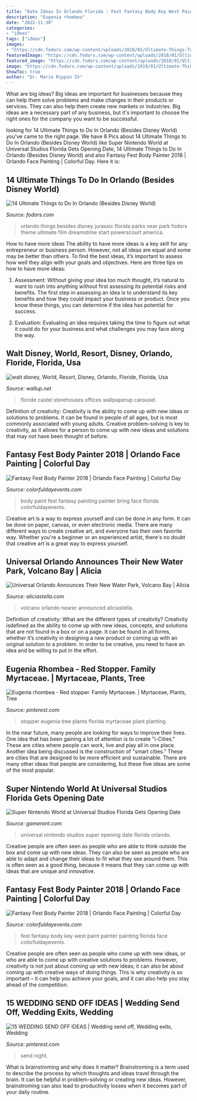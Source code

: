 ```yaml
---
title: "Date Ideas In Orlando Florida : Fest Fantasy Body Key West Paint Painter Painting Florida Face Colorfuldayevents"
description: "Eugenia rhombea"
date: "2022-11-30"
categories:
- "ideas"
tags: ["ideas"]
images:
- "https://cdn.fodors.com/wp-content/uploads/2018/01/Ultimate-Things-To-Do-Orlando-Hero.jpg"
featuredImage: "https://cdn.fodors.com/wp-content/uploads/2018/01/Ultimate-Things-To-Do-Orlando-Hero.jpg"
featured_image: "https://cdn.fodors.com/wp-content/uploads/2018/01/Ultimate-Things-To-Do-Orlando-Hero.jpg"
image: "https://cdn.fodors.com/wp-content/uploads/2018/01/Ultimate-Things-To-Do-Orlando-Hero.jpg"
ShowToc: true
author: "Dr. Marie Rippin IV"
---
```



What are big ideas?
Big ideas are important for businesses because they can help them solve problems and make changes in their products or services. They can also help them create new markets or industries. Big ideas are a necessary part of any business, but it's important to choose the right ones for the company you want to be successful.

	

		
looking for 14 Ultimate Things to Do In Orlando (Besides Disney World) you've came to the right page. We have 8 Pics about 14 Ultimate Things to Do In Orlando (Besides Disney World) like Super Nintendo World at Universal Studios Florida Gets Opening Date, 14 Ultimate Things to Do In Orlando (Besides Disney World) and also Fantasy Fest Body Painter 2018 | Orlando Face Painting | Colorful Day. Here it is:
		
    
## 14 Ultimate Things To Do In Orlando (Besides Disney World)

<img loading=lazy src="https://cdn.fodors.com/wp-content/uploads/2018/01/Ultimate-Things-To-Do-Orlando-Hero.jpg" onerror="this.onerror=null;this.src='https://tse4.mm.bing.net/th?id=OIP.UZmWUy8BsjoA04qYaVd1IwHaE8&amp;pid=15.1';" alt="14 Ultimate Things to Do In Orlando (Besides Disney World)">

_Source: fodors.com_

>orlando things besides disney jurassic florida parks near park fodors theme ultimate film dreamstime start powerscourt america. 

	

How to have more ideas
The ability to have more ideas is a key skill for any entrepreneur or business person. However, not all ideas are equal and some may be better than others. To find the best ideas, it’s important to assess how well they align with your goals and objectives. Here are three tips on how to have more ideas:
1. Assessment: Without giving your idea too much thought, it’s natural to want to rush into anything without first assessing its potential risks and benefits. The first step in assessing an idea is to understand its key benefits and how they could impact your business or product. Once you know these things, you can determine if the idea has potential for success.

2. Evaluation: Evaluating an idea requires taking the time to figure out what it could do for your business and what challenges you may face along the way.

    
## Walt Disney, World, Resort, Disney, Orlando, Floride, Florida, Usa

<img loading=lazy src="https://wallup.net/wp-content/uploads/2019/09/481651-walt-disney-world-resort-disney-orlando-floride-florida-usa-universal-studio-castel-hotel-mickey-night-light-stores-entertainment-parc-childrens-offices-storehouses-towers-buildings-cities.jpg" onerror="this.onerror=null;this.src='https://tse3.mm.bing.net/th?id=OIP.Loiak6v9ccnV6L2zykOg4AHaE7&amp;pid=15.1';" alt="walt disney, World, Resort, Disney, Orlando, Floride, Florida, Usa">

_Source: wallup.net_

>floride castel storehouses offices wallpaperup carousel. 

	

Definition of creativity:
Creativity is the ability to come up with new ideas or solutions to problems. It can be found in people of all ages, but is most commonly associated with young adults. Creative problem-solving is key to creativity, as it allows for a person to come up with new ideas and solutions that may not have been thought of before.

    
## Fantasy Fest Body Painter 2018 | Orlando Face Painting | Colorful Day

<img loading=lazy src="https://colorfuldayevents.com/wp-content/florida-face-painter/fantasy-fest/body-painter-fantasy-fest.jpg" onerror="this.onerror=null;this.src='https://tse4.mm.bing.net/th?id=OIP.RtlLB8oRXw90BniSjHyq-QAAAA&amp;pid=15.1';" alt="Fantasy Fest Body Painter 2018 | Orlando Face Painting | Colorful Day">

_Source: colorfuldayevents.com_

>body paint fest fantasy painting painter bring face florida colorfuldayevents. 

	

Creative art is a way to express yourself and can be done in any form. It can be done on paper, canvas, or even electronic media. There are many different ways to create creative art, and everyone has their own favorite way. Whether you're a beginner or an experienced artist, there's no doubt that creative art is a great way to express yourself.

    
## Universal Orlando Announces Their New Water Park, Volcano Bay | Alicia

<img loading=lazy src="http://www.aliciastella.com/blog/wp-content/uploads/2015/05/11270687_10152779762037035_6842415802148033309_o-1024x706.jpg" onerror="this.onerror=null;this.src='https://tse3.mm.bing.net/th?id=OIP.dRyPwluoMMbu8X-j5BdIVgHaFG&amp;pid=15.1';" alt="Universal Orlando Announces Their New Water Park, Volcano Bay | Alicia">

_Source: aliciastella.com_

>volcano orlando nearer announced aliciastella. 

	

Definition of creativity: What are the different types of creativity?
Creativity isdefined as the ability to come up with new ideas, concepts, and solutions that are not found in a box or on a page. It can be found in all forms, whether it’s creativity in designing a new product or coming up with an original solution to a problem. In order to be creative, you need to have an idea and be willing to put in the effort.

    
## Eugenia Rhombea - Red Stopper. Family Myrtaceae. | Myrtaceae, Plants, Tree

<img loading=lazy src="https://i.pinimg.com/736x/b5/2b/ae/b52bae94b4634c4aed493c157c5fc5fa.jpg" onerror="this.onerror=null;this.src='https://tse1.mm.bing.net/th?id=OIP.UMNM6V9DyD5AqaeuvSnMaAHaLO&amp;pid=15.1';" alt="Eugenia rhombea - Red stopper. Family Myrtaceae. | Myrtaceae, Plants, Tree">

_Source: pinterest.com_

>stopper eugenia tree plants florida myrtaceae plant planting. 

	

In the near future, many people are looking for ways to improve their lives. One idea that has been gaining a lot of attention is to create "i-Cities." These are cities where people can work, live and play all in one place. Another idea being discussed is the construction of "smart cities." These are cities that are designed to be more efficient and sustainable. There are many other ideas that people are considering, but these five ideas are some of the most popular.

    
## Super Nintendo World At Universal Studios Florida Gets Opening Date

<img loading=lazy src="https://static1.gamerantimages.com/wordpress/wp-content/uploads/2020/01/super-nintendo-world-universal-studios-orlando.jpg" onerror="this.onerror=null;this.src='https://tse3.mm.bing.net/th?id=OIP.Ete5kmBhbxvBbNuozTd8aQHaDt&amp;pid=15.1';" alt="Super Nintendo World at Universal Studios Florida Gets Opening Date">

_Source: gamerant.com_

>universal nintendo studios super opening date florida orlando. 

	

Creative people are often seen as people who are able to think outside the box and come up with new ideas. They can also be seen as people who are able to adapt and change their ideas to fit what they see around them. This is often seen as a good thing, because it means that they can come up with ideas that are unique and innovative.

    
## Fantasy Fest Body Painter 2018 | Orlando Face Painting | Colorful Day

<img loading=lazy src="https://colorfuldayevents.com/wp-content/florida-face-painter/fantasy-fest/fantasy-fest-body-paint-ideas-2016.jpg" onerror="this.onerror=null;this.src='https://tse2.mm.bing.net/th?id=OIP.c4IL8dJbiY_QJH3ZEKrnhgAAAA&amp;pid=15.1';" alt="Fantasy Fest Body Painter 2018 | Orlando Face Painting | Colorful Day">

_Source: colorfuldayevents.com_

>fest fantasy body key west paint painter painting florida face colorfuldayevents. 

	

Creative people are often seen as people who come up with new ideas, or who are able to come up with creative solutions to problems. However, creativity is not just about coming up with new ideas; it can also be about coming up with creative ways of doing things. This is why creativity is so important – it can help you achieve your goals, and it can also help you stay ahead of the competition.

    
## 15 WEDDING SEND OFF IDEAS | Wedding Send Off, Wedding Exits, Wedding

<img loading=lazy src="https://i.pinimg.com/736x/6c/d2/87/6cd2876d432781ea9d8d3634d7e8e59d--wedding-send-off-wedding-night.jpg" onerror="this.onerror=null;this.src='https://tse1.mm.bing.net/th?id=OIP.vcpqdiuc1FP7_DC1OFoCUAHaHa&amp;pid=15.1';" alt="15 WEDDING SEND OFF IDEAS | Wedding send off, Wedding exits, Wedding">

_Source: pinterest.com_

>send night. 

	

What is brainstroming and why does it matter?
Brainstroming is a term used to describe the process by which thoughts and ideas travel through the brain. It can be helpful in problem-solving or creating new ideas. However, brainstroming can also lead to productivity losses when it becomes part of your daily routine.

